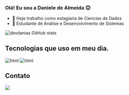 ### Olá! Eu sou a Daniele de Almeida 😊

- 🔭 Hoje trabalho como estagiaria de Ciencias de Dados
- 🌱 Estudante de Análise e Desenvolvimento de Sistemas 


![devdanias GitHub stats](https://github-readme-stats.vercel.app/api?username=devdanias&show_icons=true&theme=radical)


## Tecnologias que uso em meu dia.
<div style = "display: inline_block"></>
<img aLign = "center" aLt = "html" src = "https://img.shields.io/badge/HTML-239120?style=for-the-badge&logo=html5&logoColor=white"/>
<img aLign = "center" aLt = "html" src = "https://img.shields.io/badge/Java-ED8B00?style=for-the-badge&logo=openjdk&logoColor=white"/>
</div>

###

## Contato

<div> 
  <a href="https://www.linkedin.com/in/daniele-de-almeida-silva-920b5a23a" target="_blank"><img src="https://img.shields.io/badge/-LinkedIn-%230077B5?style=for-the-badge&logo=linkedin&logoColor=white" target="_blank"></a> 
  
</div>

